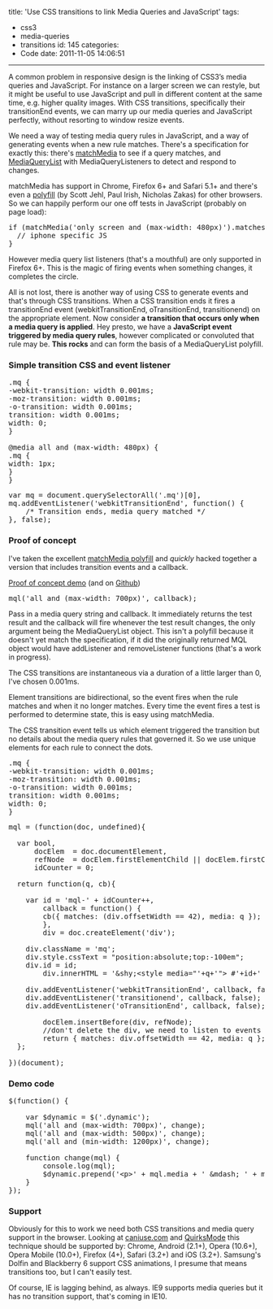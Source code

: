 title: 'Use CSS transitions to link Media Queries and JavaScript'
tags:
  - css3
  - media-queries
  - transitions
id: 145
categories:
  - Code
date: 2011-11-05 14:06:51
---

A common problem in responsive design is the linking of CSS3’s media queries and JavaScript. For instance on a larger screen we can restyle, but it might be useful to use JavaScript and pull in different content at the same time, e.g. higher quality images. With CSS transitions, specifically their transitionEnd events, we can marry up our media queries and JavaScript perfectly, without resorting to window resize events.

We need a way of testing media query rules in JavaScript, and a way of generating events when a new rule matches. There's a specification for exactly this: there's [matchMedia](http://www.w3.org/TR/cssom-view/#extensions-to-the-window-interface) to see if a query matches, and [MediaQueryList](http://www.w3.org/TR/cssom-view/#the-mediaquerylist-interface) with MediaQueryListeners to detect and respond to changes.

matchMedia has support in Chrome, Firefox 6+ and Safari 5.1+ and there's even a [polyfill](https://github.com/paulirish/matchMedia.js/blob/master/matchMedia.js) (by Scott Jehl, Paul Irish, Nicholas Zakas) for other browsers. So we can happily perform our one off tests in JavaScript (probably on page load):

<pre>
if (matchMedia('only screen and (max-width: 480px)').matches) {
  // iphone specific JS
}
</pre>

However media query list listeners (that's a mouthful) are only supported in Firefox 6+. This is the magic of firing events when something changes, it completes the circle.

All is not lost, there is another way of using CSS to generate events and that's through CSS transitions. When a CSS transition ends it fires a transitionEnd event (webkitTransitionEnd, oTransitionEnd, transitionend) on the appropriate element. Now consider **a transition that occurs only when a media query is applied**. Hey presto, we have a **JavaScript event triggered by media query rules**, however complicated or convoluted that rule may be. **This rocks** and can form the basis of a MediaQueryList polyfill.

### Simple transition CSS and event listener

<pre>
.mq {
-webkit-transition: width 0.001ms;
-moz-transition: width 0.001ms;
-o-transition: width 0.001ms;
transition: width 0.001ms;
width: 0;
}

@media all and (max-width: 480px) {
.mq {
width: 1px;
}
}
</pre>

<pre>
var mq = document.querySelectorAll('.mq')[0],
mq.addEventListener('webkitTransitionEnd', function() {
	/* Transition ends, media query matched */
}, false);
</pre>

### Proof of concept

I've taken the excellent [matchMedia polyfill](https://github.com/paulirish/matchMedia.js) and _quickly_ hacked together a version that includes transition events and a callback.

[Proof of concept demo](/experiments/media-query-transitions/)
(and on [Github](https://github.com/fofr/matchMedia.js))

<pre>
mql('all and (max-width: 700px)', callback);
</pre>

Pass in a media query string and callback. It immediately returns the test result and the callback will fire whenever the test result changes, the only argument being the MediaQueryList object. This isn't a polyfill because it doesn't yet match the specification, if it did the originally returned MQL object would have addListener and removeListener functions (that's a work in progress).

The CSS transitions are instantaneous via a duration of a little larger than 0, I've chosen 0.001ms.

Element transitions are bidirectional, so the event fires when the rule matches and when it no longer matches. Every time the event fires a test is performed to determine state, this is easy using matchMedia.

The CSS transition event tells us which element triggered the transition but no details about the media query rules that governed it. So we use unique elements for each rule to connect the dots.

<pre>
.mq {
-webkit-transition: width 0.001ms;
-moz-transition: width 0.001ms;
-o-transition: width 0.001ms;
transition: width 0.001ms;
width: 0;
}
</pre>

<pre>
mql = (function(doc, undefined){

  var bool,
      docElem  = doc.documentElement,
      refNode  = docElem.firstElementChild || docElem.firstChild,
      idCounter = 0;

  return function(q, cb){

	var id = 'mql-' + idCounter++,
	    callback = function() {
		cb({ matches: (div.offsetWidth == 42), media: q });
	    },
	    div = doc.createElement('div');

	div.className = 'mq';
	div.style.cssText = "position:absolute;top:-100em";
	div.id = id;
        div.innerHTML = '&amp;shy;&lt;style media=&quot;&#39;+q+&#39;&quot;&gt; #&#39;+id+&#39; { width: 42px; }&lt;/style&gt;';

	div.addEventListener('webkitTransitionEnd', callback, false);
	div.addEventListener('transitionend', callback, false); //Firefox
	div.addEventListener('oTransitionEnd', callback, false); //Opera

        docElem.insertBefore(div, refNode);
        //don't delete the div, we need to listen to events
        return { matches: div.offsetWidth == 42, media: q };
  };

})(document);
</pre>

### Demo code

<pre>
$(function() {

    var $dynamic = $('.dynamic');
    mql('all and (max-width: 700px)', change);
    mql('all and (max-width: 500px)', change);
    mql('all and (min-width: 1200px)', change);

    function change(mql) {
        console.log(mql);
        $dynamic.prepend(&#39;&lt;p&gt;&#39; + mql.media + &#39; &amp;mdash; &#39; + mql.matches + &#39;&lt;/p&gt;&#39;);
    }
});
</pre>

### Support

Obviously for this to work we need both CSS transitions and media query support in the browser. Looking at [caniuse.com](http://caniuse.com) and [QuirksMode](http://www.quirksmode.org/webkit.html#t03) this technique should be supported by: Chrome, Android (2.1+), Opera (10.6+), Opera Mobile (10.0+), Firefox (4+), Safari (3.2+) and iOS (3.2+). Samsung's Dolfin and Blackberry 6 support CSS animations, I presume that means transitions too, but I can't easily test.

Of course, IE is lagging behind, as always. IE9 supports media queries but it has no transition support, that's coming in IE10.

